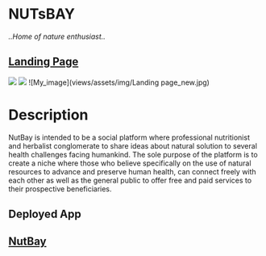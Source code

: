 # NUTsBAY
*..Home of nature enthusiast..*


## [Landing Page](https://auenetengtech.com.ng/ugoem.tech)
![](https://auenetengtech.com.ng/alx/landing_page2.JPG)
![](https://auenetengtech.com.ng/alx/landing_page3.JPG)
![My_image](views/assets/img/Landing page_new.jpg)

# Description

NutBay is intended to be a social platform where professional nutritionist and herbalist conglomerate to share ideas about natural solution to several health challenges facing humankind. The sole purpose of the platform is to create a niche where those who believe specifically on the use of natural resources to advance and preserve human health, can connect freely with each other as well as the general public to offer free and paid services to their prospective beneficiaries.

## Deployed App
## [NutBay](https://auenetengtech.com.ng/ugoem.tech/app)
